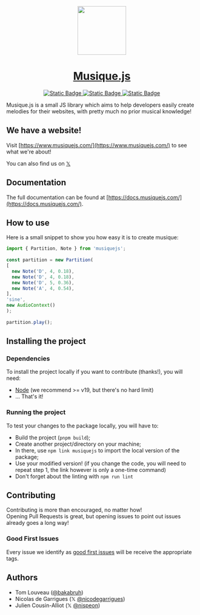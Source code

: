 <p align="center">
  <a href="https://musiquejs.com">
      <img src="https://github.com/musiqueJS/musiqueJS/assets/37938250/ac05bb96-dfc5-4d8a-8040-3abea30fa761" height="128">
    <h1 align="center">Musique.js</h1>
  </a>
</p>

<p align="center">
  <a aria-label="NPM version" href="https://www.npmjs.com/package/musiquejs">
    <img alt="Static Badge" src="https://img.shields.io/badge/v0.3.0-grey?logo=npm&label=Musique.js&labelColor=%23f13964&color=%23f13964">
  </a>
  <a aria-label="License" href="https://github.com/musiqueJS/musiqueJS/blob/main/LICENSE">
    <img alt="Static Badge" src="https://img.shields.io/badge/MIT-grey?label=License&labelColor=%23c429e2&color=%23c429e2">
  </a>
  <a aria-label="Built with love" href="https://github.com/musiqueJS/musiqueJS/graphs/contributors">
    <img alt="Static Badge" src="https://img.shields.io/badge/%E2%9D%A4-grey?label=Built%20with&labelColor=%238206f9&color=%238206f9&link=https%3A%2F%2Fwww.musiquejs.com%2F">
  </a>
</p>

Musique.js is a small JS library which aims to help developers easily create melodies for their websites, with pretty much no prior musical knowledge!

## We have a website!
Visit [https://www.musiquejs.com/](https://www.musiquejs.com/) to see what we're about!

You can also find us on [𝕏](https://twitter.com/MusiqueJS)
## Documentation

The full documentation can be found at [https://docs.musiquejs.com/](https://docs.musiquejs.com/).

## How to use

Here is a small snippet to show you how easy it is to create musique:

```js
import { Partition, Note } from 'musiquejs';
 
const partition = new Partition(
[
  new Note('D', 4, 0.18),
  new Note('D', 4, 0.18),
  new Note('D', 5, 0.36),
  new Note('A', 4, 0.54),
],
'sine',
new AudioContext()
);
 
partition.play();
```

## Installing the project

### Dependencies

To install the project locally if you want to contribute (thanks!), you will need:

- [Node](https://nodejs.org/en) (we recommend >= v19, but there's no hard limit)
- … That's it!

### Running the project

To test your changes to the package locally, you will have to:
- Build the project (`pnpm build`);
- Create another project/directory on your machine;
- In there, use `npm link musiquejs` to import the local version of the package;
- Use your modified version! (if you change the code, you will need to repeat step 1, the link however is only a one-time command) 
- Don't forget about the linting with `npm run lint`
## Contributing

Contributing is more than encouraged, no matter how!  
Opening Pull Requests is great, but opening issues to point out issues already goes a long way!

### Good First Issues

Every issue we identify as [good first issues](https://github.com/musiqueJS/musiqueJS/labels/good%20first%20issue) will be receive the appropriate tags.

## Authors

- Tom Louveau ([@bakabruh](https://github.com/bakabruh))
- Nicolas de Garrigues (𝕏 [@nicodegarrigues](https://twitter.com/nicodegarrigues))
- Julien Cousin-Alliot (𝕏 [@nispeon](https://twitter.com/nispeon))
